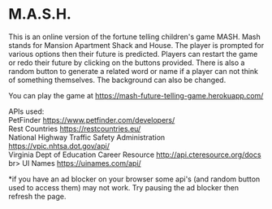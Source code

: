# M.A.S.H.
This is an online version of the fortune telling children's game MASH. Mash stands for Mansion Apartment Shack and House. The player is prompted for various options then their future is predicted. Players can restart the game or redo their future by clicking on the buttons provided. There is also a random button to generate a related word or name if a player can not think of something themselves. The background can also be changed.

You can play the game at https://mash-future-telling-game.herokuapp.com/

APIs used: <br>
PetFinder https://www.petfinder.com/developers/ <br>
Rest Countries https://restcountries.eu/ <br>
National Highway Traffic Safety Administration https://vpic.nhtsa.dot.gov/api/ <br>
Virginia Dept of Education Career Resource http://api.cteresource.org/docs br>
UI Names https://uinames.com/api/ <br>


*if you have an ad blocker on your browser some api's (and random button used to access them) may not work. Try pausing the ad blocker then refresh the page.
